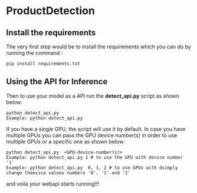 # ProductDetection
## Install the requirements
The very first step would be to install the requirements which you can do by running the command :
```
pip install requirements.txt
```
## Using the API for Inference

Then to use your model as a API run the **detect_api.py** script as shown below:

```
python detect_api.py 
Example: python detect_api.py
```

If you have a single GPU, the script will use it by default.
In case you have multiple GPUs you can pass the GPU device number(s) in order to use multiple GPUs or a specific one as shown below:

```
python detect_api.py  <GPU-device-number(s)>
Example: python detect_api.py 1 # to use the GPU with device number '1'
Example: python detect_api.py  0, 1, 2 # to use GPUs with dsimply change theevice values numbers '0', '1' and '2'
```
and voila your webapi starts running!!!
